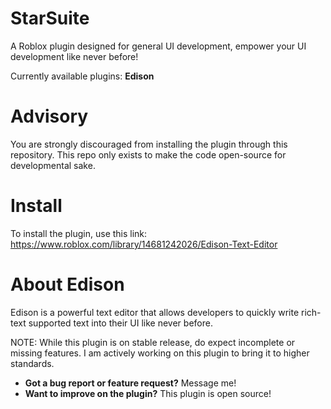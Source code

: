 # StarSuite
 A Roblox plugin designed for general UI development, empower your UI development like never before!

 Currently available plugins: **Edison**

# Advisory
 You are strongly discouraged from installing the plugin through this repository.
 This repo only exists to make the code open-source for developmental sake.

# Install
 To install the plugin, use this link:
 https://www.roblox.com/library/14681242026/Edison-Text-Editor

# About Edison
 Edison is a powerful text editor that allows developers to quickly write rich-text supported text into their UI like never before.

 NOTE: While this plugin is on stable release, do expect incomplete or missing features.
 I am actively working on this plugin to bring it to higher standards.


- **Got a bug report or feature request?** Message me!
- **Want to improve on the plugin?** This plugin is open source!
